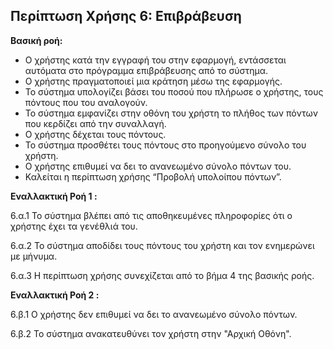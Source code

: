 ## Περίπτωση Χρήσης 6: Επιβράβευση ##

**Βασική ροή:**

- Ο χρήστης κατά την εγγραφή του στην εφαρμογή, εντάσσεται αυτόματα στο πρόγραμμα επιβράβευσης από το σύστημα. 
- Ο χρήστης πραγματοποιεί μια κράτηση μέσω της εφαρμογής.
- Το σύστημα υπολογίζει βάσει του ποσού που πλήρωσε ο χρήστης, τους πόντους που του αναλογούν.
- Το σύστημα εμφανίζει στην οθόνη του χρήστη το πλήθος των πόντων που κερδίζει από την συναλλαγή. 
- Ο χρήστης δέχεται τους πόντους.
- Το σύστημα προσθέτει τους πόντους στο προηγούμενο σύνολο του χρήστη.
- Ο χρήστης επιθυμεί να δει το ανανεωμένο σύνολο πόντων του.
- Καλείται η περίπτωση χρήσης “Προβολή υπολοίπου πόντων”.

**Εναλλακτική Ροή 1 :**

6.α.1 Το σύστημα βλέπει από τις αποθηκευμένες πληροφορίες ότι ο χρήστης έχει τα γενέθλιά του.

6.α.2 Το σύστημα αποδίδει τους πόντους του χρήστη και τον ενημερώνει με μήνυμα.

6.α.3 Η περίπτωση χρήσης συνεχίζεται από το βήμα 4 της βασικής ροής.

**Εναλλακτική Ροή 2 :**

6.β.1 Ο χρήστης δεν επιθυμεί να δει το ανανεωμένο σύνολο πόντων.

6.β.2  Το σύστημα ανακατευθύνει τον χρήστη στην "Αρχική Οθόνη".

